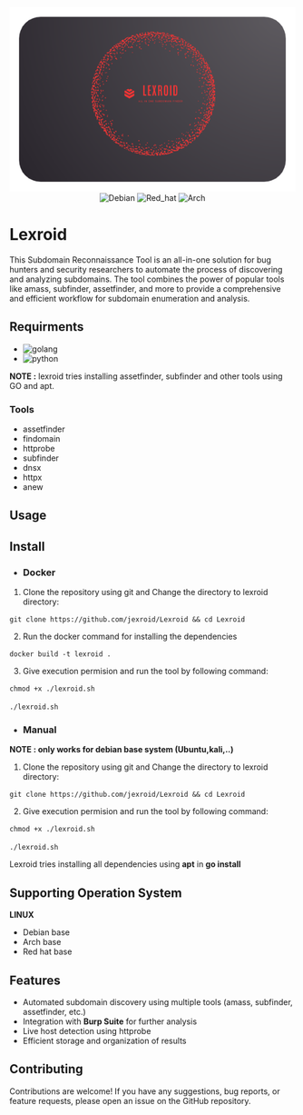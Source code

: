 <div align='center'>
  
![Lexroid_logo](https://github.com/jexroid/jexroid/blob/main/img/image.png)
  <br>
![Debian](https://img.shields.io/badge/Debian-red?logo=Debian&logoColor=white&style=for-the-badge)
![Red_hat](https://img.shields.io/badge/red%20hat-black?logo=red%20hat&logoColor=red&style=for-the-badge)
![Arch](https://img.shields.io/badge/Arch-blue?logo=arch%20linux&logoColor=white&style=for-the-badge)
  
</div>

# Lexroid
This Subdomain Reconnaissance Tool is an all-in-one solution for bug hunters and security researchers to automate the process of discovering and analyzing subdomains. The tool combines the power of popular tools like amass, subfinder, assetfinder, and more to provide a comprehensive and efficient workflow for subdomain enumeration and analysis.


## Requirments
- ![golang](https://img.shields.io/badge/Go-1.20.0%20%3C=-green?logo=go&logoColor=white&style=for-the-badge)
- ![python](https://img.shields.io/badge/python-3.6%20%3C=-blue?logo=python&logoColor=white&style=for-the-badge)

**NOTE :** lexroid tries installing assetfinder, subfinder and other tools using GO and apt.
### Tools
- assetfinder
- findomain
- httprobe
- subfinder
- dnsx
- httpx
- anew

## Usage

## Install
- ### Docker

1. Clone the repository using git and Change the directory to lexroid directory:
```
git clone https://github.com/jexroid/Lexroid && cd Lexroid
```
2. Run the docker command for installing the dependencies
```
docker build -t lexroid .
```
3. Give execution permision and run the tool by following command:
```
chmod +x ./lexroid.sh

./lexroid.sh
```
- ### Manual
**NOTE : only works for debian base system (Ubuntu,kali,..)**
1. Clone the repository using git and Change the directory to lexroid directory:
```
git clone https://github.com/jexroid/Lexroid && cd Lexroid
```
2. Give execution permision and run the tool by following command:
```
chmod +x ./lexroid.sh

./lexroid.sh
```
Lexroid tries installing all dependencies using **apt** in **go install**

## Supporting Operation System
**LINUX**
- Debian base
- Arch base
- Red hat base

## Features
- Automated subdomain discovery using multiple tools (amass, subfinder, assetfinder, etc.)
- Integration with **Burp Suite** for further analysis
- Live host detection using httprobe
- Efficient storage and organization of results

## Contributing
Contributions are welcome! If you have any suggestions, bug reports, or feature requests, please open an issue on the GitHub repository.
